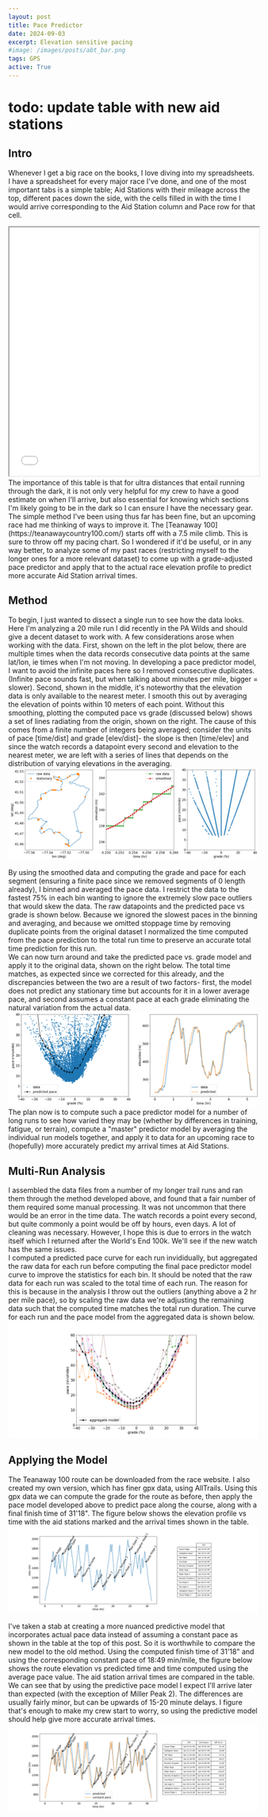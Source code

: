 ```yaml
---
layout: post
title: Pace Predictor
date: 2024-09-03
excerpt: Elevation sensitive pacing
#image: /images/posts/abt_bar.png
tags: GPS
active: True
---
```


# todo: update table with new aid stations 

## Intro
Whenever I get a big race on the books, I love diving into my spreadsheets. I have a spreadsheet for every major race I've done, and one of the most important tabs is a simple table; Aid Stations with their mileage across the top, different paces down the side, with the cells filled in with the time I would arrive corresponding to the Aid Station column and Pace row for that cell.  
<iframe src="/images/posts/pp_pace_chart.html" height="500" width="100%"></iframe>
The importance of this table is that for ultra distances that entail running through the dark, it is not only very helpful for my crew to have a good estimate on when I'll arrive, but also essential for knowing which sections I'm likely going to be in the dark so I can ensure I have the necessary gear. The simple method I've been using thus far has been fine, but an upcoming race had me thinking of ways to improve it. The [Teanaway 100](https://teanawaycountry100.com/) starts off with a 7.5 mile climb. This is sure to throw off my pacing chart. So I wondered if it'd be useful, or in any way better, to analyze some of my past races (restricting myself to the longer ones for a more relevant dataset) to come up with a grade-adjusted pace predictor and apply that to the actual race elevation profile to predict more accurate Aid Station arrival times.  

## Method
To begin, I just wanted to dissect a single run to see how the data looks. Here I'm analyzing a 20 mile run I did recently in the PA Wilds and should give a decent dataset to work with. A few considerations arose when working with the data. First, shown on the left in the plot below, there are multiple times when the data records consecutive data points at the same lat/lon, ie times when I'm not moving. In developing a pace predictor model, I want to avoid the infinite paces here so I removed consecutive duplicates. (Infinite pace sounds fast, but when talking about minutes per mile, bigger = slower). Second, shown in the middle, it's noteworthy that the elevation data is only available to the nearest meter. I smooth this out by averaging the elevation of points within 10 meters of each point. Without this smoothing, plotting the computed pace vs grade (discussed below) shows a set of lines radiating from the origin, shown on the right. The cause of this comes from a finite number of integers being averaged; consider the units of pace [time/dist] and grade [elev/dist]- the slope is then [time/elev] and since the watch records a datapoint every second and elevation to the nearest meter, we are left with a series of lines that depends on the distribution of varying elevations in the averaging.
![image](/images/posts/pp_considerations.PNG)

By using the smoothed data and computing the grade and pace for each segment (ensuring a finite pace since we removed segments of 0 length already), I binned and averaged the pace data. I restrict the data to the fastest 75% in each bin wanting to ignore the extremely slow pace outliers that would skew the data. The raw datapoints and the predicted pace vs grade is shown below. Because we ignored the slowest paces in the binning and averaging, and because we omitted stoppage time by removing duplicate points from the original dataset I normalized the time computed from the pace prediction to the total run time to preserve an accurate total time prediction for this run.  
We can now turn around and take the predicted pace vs. grade model and apply it to the original data, shown on the right below. The total time matches, as expected since we corrected for this already, and the discrepancies between the two are a result of two factors- first, the model does not predict any stationary time but accounts for it in a lower average pace, and second assumes a constant pace at each grade eliminating the natural variation from the actual data.  
![image](/images/posts/pp_method.png)
The plan now is to compute such a pace predictor model for a number of long runs to see how varied they may be (whether by differences in training, fatigue, or terrain), compute a "master" predictor model by averaging the individual run models together, and apply it to data for an upcoming race to (hopefully) more accurately predict my arrival times at Aid Stations.

## Multi-Run Analysis
I assembled the data files from a number of my longer trail runs and ran them through the method developed above, and found that a fair number of them required some manual processing. It was not uncommon that there would be an error in the time data. The watch records a point every second, but quite commonly a point would be off by hours, even days. A lot of cleaning was necessary. However, I hope this is due to errors in the watch itself which I returned after the World's End 100k. We'll see if the new watch has the same issues.  
I computed a predicted pace curve for each run invididually, but aggregated the raw data for each run before computing the final pace predictor model curve to improve the statistics for each bin. It should be noted that the raw data for each run was scaled to the total time of each run. The reason for this is because in the analysis I throw out the outliers (anything above a 2 hr per mile pace), so by scaling the raw data we're adjusting the remaining data such that the computed time matches the total run duration. The curve for each run and the pace model from the aggregated data is shown below.
![image](/images/posts/pp_model.png)

## Applying the Model
The Teanaway 100 route can be downloaded from the race website. I also created my own version, which has finer gpx data, using AllTrails. Using this gpx data we can compute the grade for the route as before, then apply the pace model developed above to predict pace along the course, along with a final finish time of 31'18". The figure below shows the elevation profile vs time with the aid stations marked and the arrival times shown in the table.
![image](/images/posts/pp_predict.png)

I've taken a stab at creating a more nuanced predictive model that incorporates actual pace data instead of assuming a constant pace as shown in the table at the top of this post. So it is worthwhile to compare the new model to the old method. Using the computed finish time of 31'18" and using the corresponding constant pace of 18:49 min/mile, the figure below shows the route elevation vs predicted time and time computed using the average pace value. The aid station arrival times are compared in the table. We can see that by using the predictive pace model I expect I'll arrive later than expected (with the exception of Miller Peak 2). The differences are usually fairly minor, but can be upwards of 15-20 minute delays. I figure that's enough to make my crew start to worry, so using the predictive model should help give more accurate arrival times.
![image](/images/posts/pp_compare.png)